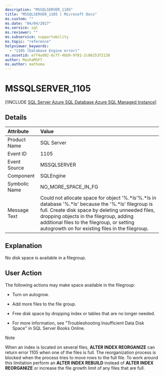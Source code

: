 ```yaml
---
description: "MSSQLSERVER_1105"
title: "MSSQLSERVER_1105 | Microsoft Docs"
ms.custom: ""
ms.date: "04/04/2017"
ms.service: sql
ms.reviewer: ""
ms.subservice: supportability
ms.topic: "reference"
helpviewer_keywords: 
  - "1105 (Database Engine error)"
ms.assetid: e7f4ad02-8c7f-4bb9-9781-2c86253f2138
author: MashaMSFT
ms.author: mathoma
---
```

# MSSQLSERVER_1105
[!INCLUDE [SQL Server Azure SQL Database Azure SQL Managed Instance](../../includes/applies-to-version/sql-asdb-asdbmi.md)]
  
## Details  
  
| Attribute | Value |  
| :-------- | :---- |  
|Product Name|SQL Server|  
|Event ID|1105|  
|Event Source|MSSQLSERVER|  
|Component|SQLEngine|  
|Symbolic Name|NO_MORE_SPACE_IN_FG|  
|Message Text|Could not allocate space for object '%.*ls'%.\*ls in database '%.\*ls' because the '%.\*ls' filegroup is full. Create disk space by deleting unneeded files, dropping objects in the filegroup, adding additional files to the filegroup, or setting autogrowth on for existing files in the filegroup.|  
  
## Explanation  
No disk space is available in a filegroup.  
  
## User Action  
The following actions may make space available in the filegroup:  
  
-   Turn on autogrow.  
  
-   Add more files to the file group.  
  
-   Free disk space by dropping index or tables that are no longer needed.  
  
-   For more information, see "Troubleshooting Insufficient Data Disk Space" in SQL Server Books Online.  
  
> [!NOTE]  
> When an index is located on several files, **ALTER INDEX REORGANIZE** can return error 1105 when one of the files is full. The reorganization process is blocked when the process tries to move rows to the full file. To work around this limitation perform an **ALTER INDEX REBUILD** instead of **ALTER INDEX REORGANIZE** or increase the file growth limit of any files that are full.  
  
